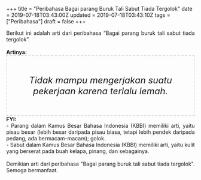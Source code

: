 +++
title = "Peribahasa Bagai parang Buruk Tali Sabut Tiada Tergolok"
date = 2019-07-18T03:43:00Z
updated = 2019-07-18T03:43:10Z
tags = ["Peribahasa"]
draft = false
+++

<div dir="ltr" style="text-align: left;" trbidi="on"><div style="text-align: justify;">Berikut ini adalah arti dari peribahasa “Bagai parang buruk tali sabut tiada tergolok”.</div><br /><div style="text-align: justify;"><b>Artinya:</b></div><div style="border: 2px dashed #ddd; font-size: 24px; height: auto; margin: 0 auto; padding: 50px; text-align: center; width: auto;"><i>Tidak mampu mengerjakan suatu pekerjaan karena terlalu lemah.</i></div><div style="text-align: justify;"><b>FYI:</b><br />- Parang dalam Kamus Besar Bahasa Indonesia (KBBI) memiliki arti, yaitu pisau besar (lebih besar daripada pisau biasa, tetapi lebih pendek daripada pedang, ada bermacam-macam); golok.<br />- Sabut dalam Kamus Besar Bahasa Indonesia (KBBI) memiliki arti, yaitu kulit yang berserat pada buah kelapa, pinang, dan sebagainya.<br /><br /></div><div style="text-align: justify;">Demikian arti dari peribahasa "Bagai parang buruk tali sabut tiada tergolok". Semoga bermanfaat.</div></div>
